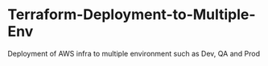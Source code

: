 # Terraform-Deployment-to-Multiple-Env
Deployment of AWS infra to multiple environment such as Dev, QA and Prod
